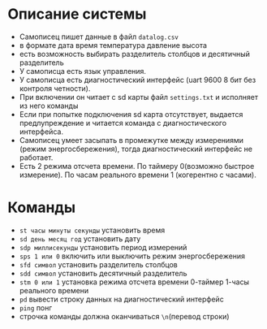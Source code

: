 # Описание системы
* Самописец пишет данные в файл `datalog.csv`
* в формате дата время температура давление высота
* есть возможность выбирать разделитель столбцов и десятичный разделитель
* У самописца есть язык управления.
* У самописца есть диагностический интерфейс (uart 9600 8 бит без контроля четности).
* При включении он читает с sd карты файл `settings.txt` и исполняет из него команды
* Если при попытке подключения sd карта отсутствует, выдается предлупреждение и читается команда с диагностического интерфейса.
* Самописец умеет засыпать в промежутке между измерениями (режим энергосбережения), тогда диагностический интерфейс не работает.
* Есть 2 режима отсчета времени. По таймеру 0(возможно быстрое измерение). По часам реального времени 1 (когерентно с часами).
# Команды
* `st часы минуты секунды` установить время 
* `sd день месяц год` установить дату 
* `sdp миллисекунды` установить период измерений
* `sps 1 или 0` включить или выключить режим энергосбережения
* `sfd символ` установить разделитель столбцов
* `sdd символ` установить десятичный разделитель
* `stm 0 или 1` установка режима отсчета времени 0-таймер 1-часы реального времени
* `pd` вывести строку данных на диагностический интерфейс
* `ping` понг 
* строчка команды должна оканчиваться `\n`(перевод строки)